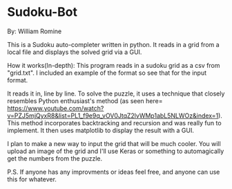 # Sudoku-Bot
By: William Romine

This is a Sudoku auto-completer written in python. It reads in a grid from a local file and displays the solved grid via a GUI.

How it works(In-depth):
  This program reads in a sudoku grid as a csv from "grid.txt". I included an example of the format so see that for the input format.

  It reads it in, line by line. To solve the puzzle, it uses a technique that closely resembles Python enthusiast's method (as seen here= https://www.youtube.com/watch?v=PZJ5mjQyxR8&list=PL1_f9e9q_vOV0JtqZ2lvWMp1abL5NLWOz&index=1). This method incorporates backtracking and recursion and was really fun to implement. It then uses matplotlib to display the result with a GUI.
    
   I plan to make a new way to input the grid that will be much cooler. You will upload an image of the grid and I'll use Keras or something to automagically get the numbers from the puzzle.
    
P.S. If anyone has any improvments or ideas feel free, and anyone can use this for whatever.

